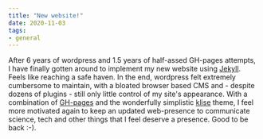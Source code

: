 ```yaml
---
title: "New website!"
date: 2020-11-03
tags: 
- general
---
```


After 6 years of wordpress and 1.5 years of half-assed GH-pages attempts, I have finally gotten around to implement my new website using [Jekyll](https://jekyllrb.com/). Feels like reaching a safe haven. In the end, wordpress felt extremely cumbersome to maintain, with a bloated browser based CMS and - despite dozens of plugins - still only little control of my site's appearance. With a combination of [GH-pages](https://pages.github.com/) and the wonderfully simplistic [klise](https://github.com/piharpi/jekyll-klise) theme, I feel more motivated again to keep an updated web-presence to communicate science, tech and other things that I feel deserve a presence. Good to be back :-). 


<div class="image-thumb" style="width: 50%; margin: 0 auto; text-align: center;">
<a data-src="0__2016_05_24_time_12_45_14_382000_roi_00_canvas_v1.jpg.jpg"
data-lightbox="isopods"
data-title="A test image of a segmented damselfly for your entertainment">
<img>
</a>
<div class="caption"></div> 